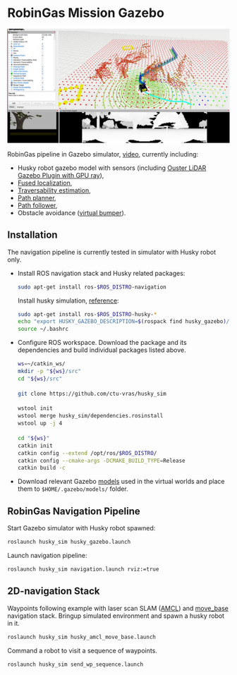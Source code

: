 # RobinGas Mission Gazebo

![](./docs/demo.png)

RobinGas pipeline in Gazebo simulator,
[video](https://drive.google.com/file/d/1n_Ba2h8XUM64c3eQR-tHYTJO4hkhtB8i/view?usp=share_link),
currently including:

- Husky robot gazebo model with sensors (including [Ouster LiDAR Gazebo Plugin with GPU ray](https://engcang.github.io/Ouster-Gazebo-Plugin-boosting-up-with-GPU-ray)),
- [Fused localization](https://gitlab.fel.cvut.cz/cras/subt/common/cras_gps_odom),
- [Traversability estimation](https://github.com/ctu-vras/traversability_estimation),
- [Path planner](https://github.com/ctu-vras/gps-navigation/tree/master/gps_to_path),
- [Path follower](https://github.com/ctu-vras/naex/blob/master/launch/follower.launch),
- Obstacle avoidance ([virtual bumper](https://gitlab.fel.cvut.cz/cras/subt/common/augmented_robot_trackers)).

## Installation

The navigation pipeline is currently tested in simulator with Husky robot only.

- Install ROS navigation stack and Husky related packages:

  ```bash
  sudo apt-get install ros-$ROS_DISTRO-navigation
  ```
  Install husky simulation, [reference](http://wiki.ros.org/husky_navigation/Tutorials):
  ```bash
  sudo apt-get install ros-$ROS_DISTRO-husky-*
  echo "export HUSKY_GAZEBO_DESCRIPTION=$(rospack find husky_gazebo)/urdf/description.gazebo.xacro" >> ~/.bashrc
  source ~/.bashrc
  ```
- Configure ROS workspace. Download the package and its dependencies and build individual packages listed above.

  ```bash
  ws=~/catkin_ws/
  mkdir -p "${ws}/src"
  cd "${ws}/src"

  git clone https://github.com/ctu-vras/husky_sim

  wstool init
  wstool merge husky_sim/dependencies.rosinstall
  wstool up -j 4

  cd "${ws}"
  catkin init
  catkin config --extend /opt/ros/$ROS_DISTRO/
  catkin config --cmake-args -DCMAKE_BUILD_TYPE=Release
  catkin build -c
  ```

- Download relevant Gazebo [models](http://subtdata.felk.cvut.cz/robingas/data/gazebo/models/)
used in the virtual worlds and place them to `$HOME/.gazebo/models/` folder.

## RobinGas Navigation Pipeline

Start Gazebo simulator with Husky robot spawned:

```bash
roslaunch husky_sim husky_gazebo.launch
```

Launch navigation pipeline:

```bash
roslaunch husky_sim navigation.launch rviz:=true
```

## 2D-navigation Stack

Waypoints following example with
laser scan SLAM ([AMCL](http://wiki.ros.org/amcl)) and
[move_base](http://wiki.ros.org/move_base) navigation stack.
Bringup simulated environment and spawn a husky robot in it.
```bash
roslaunch husky_sim husky_amcl_move_base.launch
```
Command a robot to visit a sequence of waypoints.
```bash
roslaunch husky_sim send_wp_sequence.launch
```
